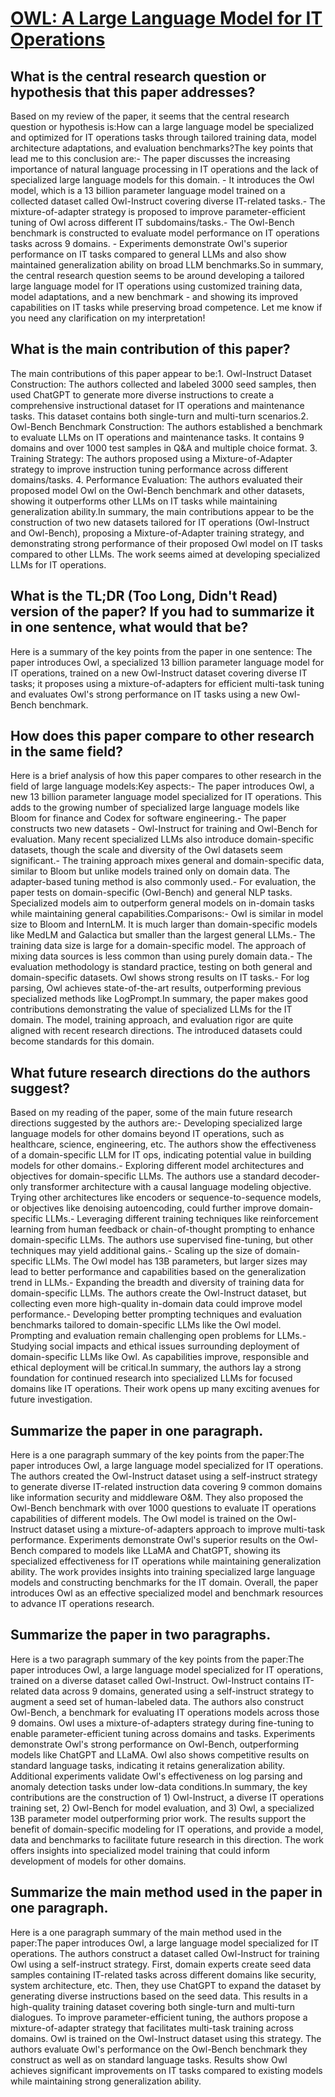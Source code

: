 # [OWL: A Large Language Model for IT Operations](https://arxiv.org/abs/2309.09298)

## What is the central research question or hypothesis that this paper addresses?

 Based on my review of the paper, it seems that the central research question or hypothesis is:How can a large language model be specialized and optimized for IT operations tasks through tailored training data, model architecture adaptations, and evaluation benchmarks?The key points that lead me to this conclusion are:- The paper discusses the increasing importance of natural language processing in IT operations and the lack of specialized large language models for this domain. - It introduces the Owl model, which is a 13 billion parameter language model trained on a collected dataset called Owl-Instruct covering diverse IT-related tasks.- The mixture-of-adapter strategy is proposed to improve parameter-efficient tuning of Owl across different IT subdomains/tasks.- The Owl-Bench benchmark is constructed to evaluate model performance on IT operations tasks across 9 domains. - Experiments demonstrate Owl's superior performance on IT tasks compared to general LLMs and also show maintained generalization ability on broad LLM benchmarks.So in summary, the central research question seems to be around developing a tailored large language model for IT operations using customized training data, model adaptations, and a new benchmark - and showing its improved capabilities on IT tasks while preserving broad competence. Let me know if you need any clarification on my interpretation!


## What is the main contribution of this paper?

 The main contributions of this paper appear to be:1. Owl-Instruct Dataset Construction: The authors collected and labeled 3000 seed samples, then used ChatGPT to generate more diverse instructions to create a comprehensive instructional dataset for IT operations and maintenance tasks. This dataset contains both single-turn and multi-turn scenarios.2. Owl-Bench Benchmark Construction: The authors established a benchmark to evaluate LLMs on IT operations and maintenance tasks. It contains 9 domains and over 1000 test samples in Q&A and multiple choice format. 3. Training Strategy: The authors proposed using a Mixture-of-Adapter strategy to improve instruction tuning performance across different domains/tasks. 4. Performance Evaluation: The authors evaluated their proposed model Owl on the Owl-Bench benchmark and other datasets, showing it outperforms other LLMs on IT tasks while maintaining generalization ability.In summary, the main contributions appear to be the construction of two new datasets tailored for IT operations (Owl-Instruct and Owl-Bench), proposing a Mixture-of-Adapter training strategy, and demonstrating strong performance of their proposed Owl model on IT tasks compared to other LLMs. The work seems aimed at developing specialized LLMs for IT operations.


## What is the TL;DR (Too Long, Didn't Read) version of the paper? If you had to summarize it in one sentence, what would that be?

 Here is a summary of the key points from the paper in one sentence: The paper introduces Owl, a specialized 13 billion parameter language model for IT operations, trained on a new Owl-Instruct dataset covering diverse IT tasks; it proposes using a mixture-of-adapters for efficient multi-task tuning and evaluates Owl's strong performance on IT tasks using a new Owl-Bench benchmark.


## How does this paper compare to other research in the same field?

 Here is a brief analysis of how this paper compares to other research in the field of large language models:Key aspects:- The paper introduces Owl, a new 13 billion parameter language model specialized for IT operations. This adds to the growing number of specialized large language models like Bloom for finance and Codex for software engineering.- The paper constructs two new datasets - Owl-Instruct for training and Owl-Bench for evaluation. Many recent specialized LLMs also introduce domain-specific datasets, though the scale and diversity of the Owl datasets seem significant.- The training approach mixes general and domain-specific data, similar to Bloom but unlike models trained only on domain data. The adapter-based tuning method is also commonly used.- For evaluation, the paper tests on domain-specific (Owl-Bench) and general NLP tasks. Specialized models aim to outperform general models on in-domain tasks while maintaining general capabilities.Comparisons:- Owl is similar in model size to Bloom and InternLM. It is much larger than domain-specific models like MedLM and Galactica but smaller than the largest general LLMs.- The training data size is large for a domain-specific model. The approach of mixing data sources is less common than using purely domain data.- The evaluation methodology is standard practice, testing on both general and domain-specific datasets. Owl shows strong results on IT tasks.- For log parsing, Owl achieves state-of-the-art results, outperforming previous specialized methods like LogPrompt.In summary, the paper makes good contributions demonstrating the value of specialized LLMs for the IT domain. The model, training approach, and evaluation rigor are quite aligned with recent research directions. The introduced datasets could become standards for this domain.


## What future research directions do the authors suggest?

 Based on my reading of the paper, some of the main future research directions suggested by the authors are:- Developing specialized large language models for other domains beyond IT operations, such as healthcare, science, engineering, etc. The authors show the effectiveness of a domain-specific LLM for IT ops, indicating potential value in building models for other domains.- Exploring different model architectures and objectives for domain-specific LLMs. The authors use a standard decoder-only transformer architecture with a causal language modeling objective. Trying other architectures like encoders or sequence-to-sequence models, or objectives like denoising autoencoding, could further improve domain-specific LLMs.- Leveraging different training techniques like reinforcement learning from human feedback or chain-of-thought prompting to enhance domain-specific LLMs. The authors use supervised fine-tuning, but other techniques may yield additional gains.- Scaling up the size of domain-specific LLMs. The Owl model has 13B parameters, but larger sizes may lead to better performance and capabilities based on the generalization trend in LLMs.- Expanding the breadth and diversity of training data for domain-specific LLMs. The authors create the Owl-Instruct dataset, but collecting even more high-quality in-domain data could improve model performance.- Developing better prompting techniques and evaluation benchmarks tailored to domain-specific LLMs like the Owl model. Prompting and evaluation remain challenging open problems for LLMs.- Studying social impacts and ethical issues surrounding deployment of domain-specific LLMs like Owl. As capabilities improve, responsible and ethical deployment will be critical.In summary, the authors lay a strong foundation for continued research into specialized LLMs for focused domains like IT operations. Their work opens up many exciting avenues for future investigation.


## Summarize the paper in one paragraph.

 Here is a one paragraph summary of the key points from the paper:The paper introduces Owl, a large language model specialized for IT operations. The authors created the Owl-Instruct dataset using a self-instruct strategy to generate diverse IT-related instruction data covering 9 common domains like information security and middleware O&M. They also proposed the Owl-Bench benchmark with over 1000 questions to evaluate IT operations capabilities of different models. The Owl model is trained on the Owl-Instruct dataset using a mixture-of-adapters approach to improve multi-task performance. Experiments demonstrate Owl's superior results on the Owl-Bench compared to models like LLaMA and ChatGPT, showing its specialized effectiveness for IT operations while maintaining generalization ability. The work provides insights into training specialized large language models and constructing benchmarks for the IT domain. Overall, the paper introduces Owl as an effective specialized model and benchmark resources to advance IT operations research.


## Summarize the paper in two paragraphs.

 Here is a two paragraph summary of the key points from the paper:The paper introduces Owl, a large language model specialized for IT operations, trained on a diverse dataset called Owl-Instruct. Owl-Instruct contains IT-related data across 9 domains, generated using a self-instruct strategy to augment a seed set of human-labeled data. The authors also construct Owl-Bench, a benchmark for evaluating IT operations models across those 9 domains. Owl uses a mixture-of-adapters strategy during fine-tuning to enable parameter-efficient tuning across domains and tasks. Experiments demonstrate Owl's strong performance on Owl-Bench, outperforming models like ChatGPT and LLaMA. Owl also shows competitive results on standard language tasks, indicating it retains generalization ability. Additional experiments validate Owl's effectiveness on log parsing and anomaly detection tasks under low-data conditions.In summary, the key contributions are the construction of 1) Owl-Instruct, a diverse IT operations training set, 2) Owl-Bench for model evaluation, and 3) Owl, a specialized 13B parameter model outperforming prior work. The results support the benefit of domain-specific modeling for IT operations, and provide a model, data and benchmarks to facilitate future research in this direction. The work offers insights into specialized model training that could inform development of models for other domains.


## Summarize the main method used in the paper in one paragraph.

 Here is a one paragraph summary of the main method used in the paper:The paper introduces Owl, a large language model specialized for IT operations. The authors construct a dataset called Owl-Instruct for training Owl using a self-instruct strategy. First, domain experts create seed data samples containing IT-related tasks across different domains like security, system architecture, etc. Then, they use ChatGPT to expand the dataset by generating diverse instructions based on the seed data. This results in a high-quality training dataset covering both single-turn and multi-turn dialogues. To improve parameter-efficient tuning, the authors propose a mixture-of-adapter strategy that facilitates multi-task training across domains. Owl is trained on the Owl-Instruct dataset using this strategy. The authors evaluate Owl's performance on the Owl-Bench benchmark they construct as well as on standard language tasks. Results show Owl achieves significant improvements on IT tasks compared to existing models while maintaining strong generalization ability.
